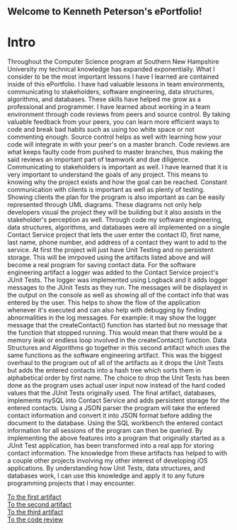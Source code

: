 ## Welcome to Kenneth Peterson's ePortfolio!

# Intro

Throughout the Computer Science program at Southern New Hampshire University my technical knowledge has expanded exponentially. What I consider to be the most important lessons I have I learned are contained inside of this ePortfolio. I have had valuable lessons in team environments, communicating to stakeholders, software engineering, data structures, algorithms, and databases. These skills have helped me grow as a professional and programmer.
	I have learned about working in a team environment through code reviews from peers and source control. By taking valuable feedback from your peers, you can learn more efficient ways to code and break bad habits such as using too white space or not commenting enough. Source control helps as well with learning how your code will integrate in with your peer's on a master branch. Code reviews are what keeps faulty code from pushed to master branches, thus making the said reviews an important part of teamwork and due diligence.
	Communicating to stakeholders is important as well. I have learned that it is very important to understand the goals of any project. This means to knowing why the project exists and how the goal can be reached. Constant communication with clients is important as well as plenty of testing. Showing clients the plan for the program is also important as can be easily represented through UML diagrams. These diagrams not only help developers visual the project they will be building but it also assists in the stakeholder's perception as well.
	Through code my software engineering, data structures, algorithms, and databases were all implemented on a single Contact Service project that lets the user enter the contact ID, first name, last name, phone number, and address of a contact they want to add to the service. At first the project will just have Unit Testing and no persistent storage. This will be imrpoved using the artifacts listed above and will become a real program for saving contact data.
	For the software engineering artifact a logger was added to the Contact Service project's JUnit Tests. The logger was implemented using Logback and it adds logger messages to the JUnit Tests as they run. The messages will be displayed in the output on the console as well as showing all of the contact info that was entered by the user. This helps to show the flow of the application whenever it's executed and can also help with debugging by finding abnormalities in the log messages. For example: it may show the logger message that the createContact() function has started but no message that the function that stopped running. This would mean that there would be a memory leak or endless loop involved in the createContact() function.
	Data Structures and Algorithms go together in this second artifact which uses the same functions as the software engineering artifact. This was the biggest overhaul to the program out of all of the artifacts as it drops the Unit Tests but adds the entered contacts into a hash tree which sorts them in alphabetical order by first name. The choice to drop the Unit Tests has been done as the program uses actual user input now instead of the hard coded values that the JUnit Tests originally used.
	The final artifact, databases, implements mySQL into Contact Service and adds persistent storage for the entered contacts. Using a JSON parser the program will take the entered contact information and convert it into JSON format before adding the document to the database. Using the SQL workbench the entered contact information for all sessions of the program can then be queried.
	By implementing the above features into a program that originally started as a JUnit Test application, has been transformed into a real app for storing contact information. The knowledge from these artifacts has helped to with a couple other projects involving my other interest of developing iOS applications. By understanding how Unit Tests, data structures, and databases work, I can use this knowledge and apply it to any future programming projects that I may encounter.  

[To the first artifact](SOFTWAREENGINEERINGARTIFACT.md)  
[To the second artifact](DATASTRUCTUREARTIFACT.md)    
[To the third artifact](DATABASEARTIFACT.md)  
[To the code review](CODEREVIEW.md)  



